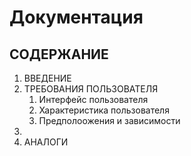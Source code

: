 # Документация
## СОДЕРЖАНИЕ

1. ВВЕДЕНИЕ
2. ТРЕБОВАНИЯ ПОЛЬЗОВАТЕЛЯ
    1. Интерфейс пользователя
    1. Характеристика пользователя
    1. Предполоожения и зависимости
3. 
4. АНАЛОГИ
